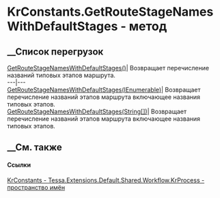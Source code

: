 # KrConstants.GetRouteStageNamesWithDefaultStages - метод
##  __Список перегрузок
[GetRouteStageNamesWithDefaultStages()](M_Tessa_Extensions_Default_Shared_Workflow_KrProcess_KrConstants_GetRouteStageNamesWithDefaultStages.htm)|
Возвращает перечисление названий типовых этапов маршрута.  
---|---  
[GetRouteStageNamesWithDefaultStages(IEnumerable<String>)](M_Tessa_Extensions_Default_Shared_Workflow_KrProcess_KrConstants_GetRouteStageNamesWithDefaultStages_1.htm)|
Возвращает перечисление названий этапов маршрута включающее названия типовых
этапов.  
[GetRouteStageNamesWithDefaultStages(String[])](M_Tessa_Extensions_Default_Shared_Workflow_KrProcess_KrConstants_GetRouteStageNamesWithDefaultStages_2.htm)|
Возвращает перечисление названий этапов маршрута включающее названия типовых
этапов.  
## __См. также
#### Ссылки
[KrConstants -
](T_Tessa_Extensions_Default_Shared_Workflow_KrProcess_KrConstants.htm)
[Tessa.Extensions.Default.Shared.Workflow.KrProcess - пространство
имён](N_Tessa_Extensions_Default_Shared_Workflow_KrProcess.htm)
